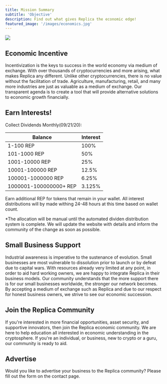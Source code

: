 ```yaml
---
title: Mission Summary
subtitle: 'Objective'
description: Find out what gives Replica the economic edge!
featured_image: '/images/economics.jpg'
---
```


![](/images/purchasing.jpg)


## Economic Incentive

Incentivization is the keys to success in the world economy via medium of exchange. With over thousands of cryptocurrencies and more arising, what makes Replica any different. Unlike other cryptocurrencies, there is no value without the facilitation of trade. Agriculture, manufacturing, retail, and many more industries are just as valuable as a medium of exchange. Our transparent agenda is to create a tool that will provide alternative solutions to economic growth financially.

## Earn Interests!

Collect Dividends Monthly(09/21/20):


| Balance              | Interest          |
|----------------------|-------------------|
|1-100 REP             | 100%              |
|101-1000 REP          | 50%               |
|1001-10000 REP        | 25%               |
|10001-100000 REP      | 12.5%             |
|100001-1000000 REP    | 6.25%             |
|1000001-100000000+ REP| 3.125%            |

Earn additional REP for tokens that remain in your wallet. All interest distributions will by made withing 24-48 hours at this time based on wallet count. 

*The allocation will be manual until the automated dividen distribution system is complete. We will update the website with details and inform the community of the change as soon as possible. 


## Small Business Support

Industrial awareness is imperative to the sustenance of evolution. Small businesses are most vulnerable to 	dissolution prior to launch or by defeat due to capital wars. With resources already very limited at any point, in order to aid hard working owners, we are happy to integrate Replica in their business models. Our community 	understands that the more support there is for our small businesses worldwide, the stronger our network becomes. By 	accepting a medium of exchange such as Replica and due to our respect for honest business owners, we strive to see our economic succession.

## Join the Replica Community

If you're interested in more financial opportunities, asset security, and supportive innovators, then join the Replica economic community. We are here to help education all interested in economic understanding in the cryptosphere. If you're an individual, or business, new to crypto or a guru, our community is ready to aid.

## Advertise

Would you like to advertise your business to the Replica community? Please fill out the form on the contact page.
